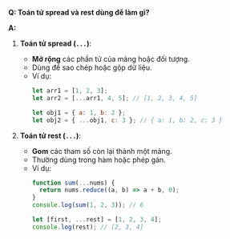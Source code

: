 **Q: Toán tử spread và rest dùng để làm gì?**

**A:**  
1. **Toán tử spread (`...`)**:  
   - **Mở rộng** các phần tử của mảng hoặc đối tượng.  
   - Dùng để sao chép hoặc gộp dữ liệu.  
   - Ví dụ:  
     ```javascript
     let arr1 = [1, 2, 3];
     let arr2 = [...arr1, 4, 5]; // [1, 2, 3, 4, 5]

     let obj1 = { a: 1, b: 2 };
     let obj2 = { ...obj1, c: 3 }; // { a: 1, b: 2, c: 3 }
     ```

2. **Toán tử rest (`...`)**:  
   - **Gom** các tham số còn lại thành một mảng.  
   - Thường dùng trong hàm hoặc phép gán.  
   - Ví dụ:  
     ```javascript
     function sum(...nums) {
       return nums.reduce((a, b) => a + b, 0);
     }
     console.log(sum(1, 2, 3)); // 6

     let [first, ...rest] = [1, 2, 3, 4];
     console.log(rest); // [2, 3, 4]
     ```